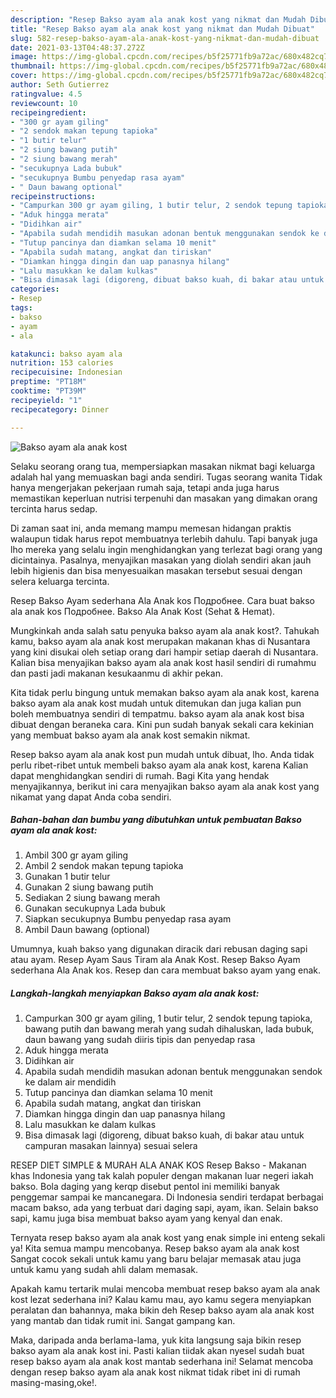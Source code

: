 ```yaml
---
description: "Resep Bakso ayam ala anak kost yang nikmat dan Mudah Dibuat"
title: "Resep Bakso ayam ala anak kost yang nikmat dan Mudah Dibuat"
slug: 582-resep-bakso-ayam-ala-anak-kost-yang-nikmat-dan-mudah-dibuat
date: 2021-03-13T04:48:37.272Z
image: https://img-global.cpcdn.com/recipes/b5f25771fb9a72ac/680x482cq70/bakso-ayam-ala-anak-kost-foto-resep-utama.jpg
thumbnail: https://img-global.cpcdn.com/recipes/b5f25771fb9a72ac/680x482cq70/bakso-ayam-ala-anak-kost-foto-resep-utama.jpg
cover: https://img-global.cpcdn.com/recipes/b5f25771fb9a72ac/680x482cq70/bakso-ayam-ala-anak-kost-foto-resep-utama.jpg
author: Seth Gutierrez
ratingvalue: 4.5
reviewcount: 10
recipeingredient:
- "300 gr ayam giling"
- "2 sendok makan tepung tapioka"
- "1 butir telur"
- "2 siung bawang putih"
- "2 siung bawang merah"
- "secukupnya Lada bubuk"
- "secukupnya Bumbu penyedap rasa ayam"
- " Daun bawang optional"
recipeinstructions:
- "Campurkan 300 gr ayam giling, 1 butir telur, 2 sendok tepung tapioka, bawang putih dan bawang merah yang sudah dihaluskan, lada bubuk, daun bawang yang sudah diiris tipis dan penyedap rasa"
- "Aduk hingga merata"
- "Didihkan air"
- "Apabila sudah mendidih masukan adonan bentuk menggunakan sendok ke dalam air mendidih"
- "Tutup pancinya dan diamkan selama 10 menit"
- "Apabila sudah matang, angkat dan tiriskan"
- "Diamkan hingga dingin dan uap panasnya hilang"
- "Lalu masukkan ke dalam kulkas"
- "Bisa dimasak lagi (digoreng, dibuat bakso kuah, di bakar atau untuk campuran masakan lainnya) sesuai selera"
categories:
- Resep
tags:
- bakso
- ayam
- ala

katakunci: bakso ayam ala 
nutrition: 153 calories
recipecuisine: Indonesian
preptime: "PT18M"
cooktime: "PT39M"
recipeyield: "1"
recipecategory: Dinner

---
```



![Bakso ayam ala anak kost](https://img-global.cpcdn.com/recipes/b5f25771fb9a72ac/680x482cq70/bakso-ayam-ala-anak-kost-foto-resep-utama.jpg)

Selaku seorang orang tua, mempersiapkan masakan nikmat bagi keluarga adalah hal yang memuaskan bagi anda sendiri. Tugas seorang  wanita Tidak hanya mengerjakan pekerjaan rumah saja, tetapi anda juga harus memastikan keperluan nutrisi terpenuhi dan masakan yang dimakan orang tercinta harus sedap.

Di zaman  saat ini, anda memang mampu memesan hidangan praktis walaupun tidak harus repot membuatnya terlebih dahulu. Tapi banyak juga lho mereka yang selalu ingin menghidangkan yang terlezat bagi orang yang dicintainya. Pasalnya, menyajikan masakan yang diolah sendiri akan jauh lebih higienis dan bisa menyesuaikan masakan tersebut sesuai dengan selera keluarga tercinta. 

Resep Bakso Ayam sederhana Ala Anak kos Подробнее. Cara buat bakso ala anak kos Подробнее. Bakso Ala Anak Kost (Sehat &amp; Hemat).

Mungkinkah anda salah satu penyuka bakso ayam ala anak kost?. Tahukah kamu, bakso ayam ala anak kost merupakan makanan khas di Nusantara yang kini disukai oleh setiap orang dari hampir setiap daerah di Nusantara. Kalian bisa menyajikan bakso ayam ala anak kost hasil sendiri di rumahmu dan pasti jadi makanan kesukaanmu di akhir pekan.

Kita tidak perlu bingung untuk memakan bakso ayam ala anak kost, karena bakso ayam ala anak kost mudah untuk ditemukan dan juga kalian pun boleh membuatnya sendiri di tempatmu. bakso ayam ala anak kost bisa dibuat dengan beraneka cara. Kini pun sudah banyak sekali cara kekinian yang membuat bakso ayam ala anak kost semakin nikmat.

Resep bakso ayam ala anak kost pun mudah untuk dibuat, lho. Anda tidak perlu ribet-ribet untuk membeli bakso ayam ala anak kost, karena Kalian dapat menghidangkan sendiri di rumah. Bagi Kita yang hendak menyajikannya, berikut ini cara menyajikan bakso ayam ala anak kost yang nikamat yang dapat Anda coba sendiri.

<!--inarticleads1-->

##### Bahan-bahan dan bumbu yang dibutuhkan untuk pembuatan Bakso ayam ala anak kost:

1. Ambil 300 gr ayam giling
1. Ambil 2 sendok makan tepung tapioka
1. Gunakan 1 butir telur
1. Gunakan 2 siung bawang putih
1. Sediakan 2 siung bawang merah
1. Gunakan secukupnya Lada bubuk
1. Siapkan secukupnya Bumbu penyedap rasa ayam
1. Ambil  Daun bawang (optional)


Umumnya, kuah bakso yang digunakan diracik dari rebusan daging sapi atau ayam. Resep Ayam Saus Tiram ala Anak Kost. Resep Bakso Ayam sederhana Ala Anak kos. Resep dan cara membuat bakso ayam yang enak. 

<!--inarticleads2-->

##### Langkah-langkah menyiapkan Bakso ayam ala anak kost:

1. Campurkan 300 gr ayam giling, 1 butir telur, 2 sendok tepung tapioka, bawang putih dan bawang merah yang sudah dihaluskan, lada bubuk, daun bawang yang sudah diiris tipis dan penyedap rasa
1. Aduk hingga merata
1. Didihkan air
1. Apabila sudah mendidih masukan adonan bentuk menggunakan sendok ke dalam air mendidih
1. Tutup pancinya dan diamkan selama 10 menit
1. Apabila sudah matang, angkat dan tiriskan
1. Diamkan hingga dingin dan uap panasnya hilang
1. Lalu masukkan ke dalam kulkas
1. Bisa dimasak lagi (digoreng, dibuat bakso kuah, di bakar atau untuk campuran masakan lainnya) sesuai selera


RESEP DIET SIMPLE &amp; MURAH ALA ANAK KOS Resep Bakso - Makanan khas Indonesia yang tak kalah populer dengan makanan luar negeri iakah bakso. Bola daging yang kerqp disebut pentol ini memiliki banyak penggemar sampai ke mancanegara. Di Indonesia sendiri terdapat berbagai macam bakso, ada yang terbuat dari daging sapi, ayam, ikan. Selain bakso sapi, kamu juga bisa membuat bakso ayam yang kenyal dan enak. 

Ternyata resep bakso ayam ala anak kost yang enak simple ini enteng sekali ya! Kita semua mampu mencobanya. Resep bakso ayam ala anak kost Sangat cocok sekali untuk kamu yang baru belajar memasak atau juga untuk kamu yang sudah ahli dalam memasak.

Apakah kamu tertarik mulai mencoba membuat resep bakso ayam ala anak kost lezat sederhana ini? Kalau kamu mau, ayo kamu segera menyiapkan peralatan dan bahannya, maka bikin deh Resep bakso ayam ala anak kost yang mantab dan tidak rumit ini. Sangat gampang kan. 

Maka, daripada anda berlama-lama, yuk kita langsung saja bikin resep bakso ayam ala anak kost ini. Pasti kalian tiidak akan nyesel sudah buat resep bakso ayam ala anak kost mantab sederhana ini! Selamat mencoba dengan resep bakso ayam ala anak kost nikmat tidak ribet ini di rumah masing-masing,oke!.


